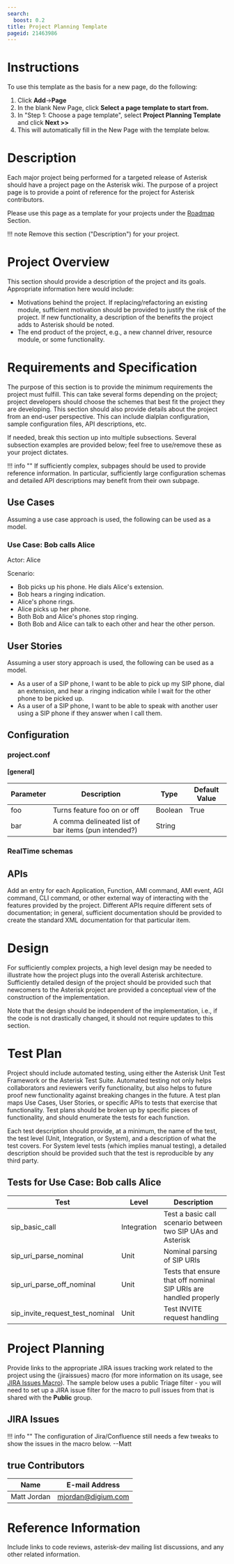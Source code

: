 ```yaml
---
search:
  boost: 0.2
title: Project Planning Template
pageid: 21463986
---
```


Instructions
============

To use this template as the basis for a new page, do the following:

1. Click **Add**->**Page**
2. In the blank New Page, click **Select a page template to start from.**
3. In "Step 1: Choose a page template", select **Project Planning Template** and click **Next >>**
4. This will automatically fill in the New Page with the template below.

Description
===========

Each major project being performed for a targeted release of Asterisk should have a project page on the Asterisk wiki. The purpose of a project page is to provide a point of reference for the project for Asterisk contributors.

Please use this page as a template for your projects under the [Roadmap](/Development/Roadmap./Development/Roadmap/Asterisk-12-Projects/New-SIP-channel-driver/New-SIP-Channel-Driver-Architecture/res_sip-design/Roadmap) Section.

!!! note 
    Remove this section ("Description") for your project.

[//]: # (end-note)

Project Overview
================

This section should provide a description of the project and its goals. Appropriate information here would include:

* Motivations behind the project. If replacing/refactoring an existing module, sufficient motivation should be provided to justify the risk of the project. If new functionality, a description of the benefits the project adds to Asterisk should be noted.
* The end product of the project, e.g., a new channel driver, resource module, or some functionality.

Requirements and Specification
==============================

The purpose of this section is to provide the minimum requirements the project must fulfill. This can take several forms depending on the project; project developers should choose the schemes that best fit the project they are developing. This section should also provide details about the project from an end-user perspective. This can include dialplan configuration, sample configuration files, API descriptions, etc.

If needed, break this section up into multiple subsections. Several subsection examples are provided below; feel free to use/remove these as your project dictates.

!!! info ""
    If sufficiently complex, subpages should be used to provide reference information. In particular, sufficiently large configuration schemas and detailed API descriptions may benefit from their own subpage.

[//]: # (end-info)

Use Cases
---------

Assuming a use case approach is used, the following can be used as a model.

### Use Case: Bob calls Alice

Actor: Alice  

Scenario:

* Bob picks up his phone. He dials Alice's extension.
* Bob hears a ringing indication.
* Alice's phone rings.
* Alice picks up her phone.
* Both Bob and Alice's phones stop ringing.
* Both Bob and Alice can talk to each other and hear the other person.

User Stories
------------

Assuming a user story approach is used, the following can be used as a model.

* As a user of a SIP phone, I want to be able to pick up my SIP phone, dial an extension, and hear a ringing indication while I wait for the other phone to be picked up.
* As a user of a SIP phone, I want to be able to speak with another user using a SIP phone if they answer when I call them.

Configuration
-------------

### project.conf

#### [general]

|  Parameter  |  Description  |  Type  |  Default Value  |
| --- | --- | --- | --- |
|  foo  |  Turns feature foo on or off  |  Boolean  |  True  |
|  bar  |  A comma delineated list of bar items (pun intended?)  |  String  |   |

### RealTime schemas

APIs
----

Add an entry for each Application, Function, AMI command, AMI event, AGI command, CLI command, or other external way of interacting with the features provided by the project. Different APIs require different sets of documentation; in general, sufficient documentation should be provided to create the standard XML documentation for that particular item.

Design
======

For sufficiently complex projects, a high level design may be needed to illustrate how the project plugs into the overall Asterisk architecture. Sufficiently detailed design of the project should be provided such that newcomers to the Asterisk project are provided a conceptual view of the construction of the implementation.

Note that the design should be independent of the implementation, i.e., if the code is not drastically changed, it should not require updates to this section.

Test Plan
=========

Project should include automated testing, using either the Asterisk Unit Test Framework or the Asterisk Test Suite. Automated testing not only helps collaborators and reviewers verify functionality, but also helps to future proof new functionality against breaking changes in the future. A test plan maps Use Cases, User Stories, or specific APIs to tests that exercise that functionality. Test plans should be broken up by specific pieces of functionality, and should enumerate the tests for each function.

Each test description should provide, at a minimum, the name of the test, the test level (Unit, Integration, or System), and a description of what the test covers. For System level tests (which implies manual testing), a detailed description should be provided such that the test is reproducible by any third party.

Tests for Use Case: Bob calls Alice
-----------------------------------

|  Test  |  Level  |  Description  |
| --- | --- | --- |
|  sip_basic_call  |  Integration  |  Test a basic call scenario between two SIP UAs and Asterisk  |
|  sip_uri_parse_nominal  |  Unit  |  Nominal parsing of SIP URIs  |
|  sip_uri_parse_off_nominal  |  Unit  |  Tests that ensure that off nominal SIP URIs are handled properly  |
|  sip_invite_request_test_nominal  |  Unit  |  Test INVITE request handling  |

Project Planning
================

Provide links to the appropriate JIRA issues tracking work related to the project using the {jiraissues} macro (for more information on its usage, see [JIRA Issues Macro](https://confluence.atlassian.com/display/DOC/JIRA+Issues+Macro)). The sample below uses a public Triage filter - you will need to set up a JIRA issue filter for the macro to pull issues from that is shared with the **Public** group.

JIRA Issues
-----------

!!! info ""
    The configuration of Jira/Confluence still needs a few tweaks to show the issues in the macro below. --Matt

[//]: # (end-info)

true
Contributors
------------

|  Name  |  E-mail Address  |
| --- | --- |
|  Matt Jordan  |  mjordan@digium.com  |

Reference Information
=====================

Include links to code reviews, asterisk-dev mailing list discussions, and any other related information.
